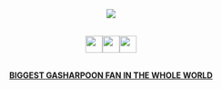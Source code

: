 <div align="center">

 ![](https://komarev.com/ghpvc/?username=gentlehandsplease&style=flat-square&label=studs&color=000000)

<br><a href="https://rentry.co/PLEASEREADTHS"><img src="https://64.media.tumblr.com/4ed0d5fb56ae43119bfbf90d04df898e/891b3ce5ff305b33-3a/s400x600/9cb574f77ebbc67afcf27eb4430b10b7ae9dc92f.pnj" height="30"/><a href="https://youvegotmail.atabook.org/"><img src="https://64.media.tumblr.com/7c2b604394b09b03218f538ebc3dd09c/891b3ce5ff305b33-d6/s400x600/ae496fcd5759fe2ac3056dbcf91a8d49376fa360.pnj" height="30"/><a href="https://discordapp.com/users/610227726699200513"><img src="https://64.media.tumblr.com/07c232e78d14300b1e569228a8358e19/891b3ce5ff305b33-11/s400x600/074047ae021695a4c7781a2f4fb9b6217f71a24e.pnj" height="30"/>


<br>**BIGGEST GASHARPOON FAN IN THE WHOLE WORLD**


